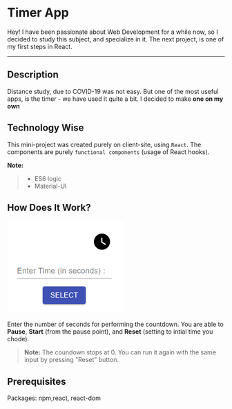 Timer App
===================

Hey!
I have been passionate about Web Development for a while now, so I decided to study this subject, and specialize in it.
The next project, is one of my first steps in React.

--------
Description
-------------
Distance study, due to COVID-19 was not easy. But one of the most useful apps,  is the timer  - we have used it quite a bit.  I decided to make  **one on my own**


Technology Wise
-------------
This mini-project was created purely on client-site, using `React`. The components are purely `functional components` (usage of React hooks). 

**Note:**

> - ES6 logic
> - Material-UI


How Does It Work?
-------------
![See how it looks like](images/main.png)

Enter the number of seconds for performing the countdown.
 You are able to **Pause**, **Start** (from the pause point), and **Reset** (setting to intial time you chode).


> **Note:** The coundown stops at 0.  You can run it again with the same input by pressing "Reset" button.

Prerequisites
--------------------
Packages: 
npm,react, react-dom






